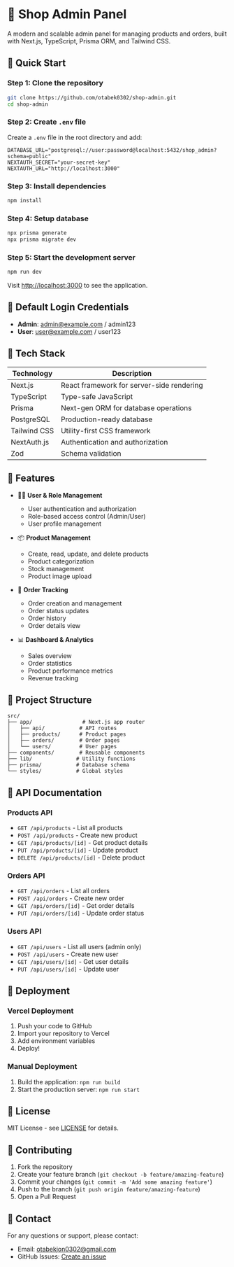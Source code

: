 # 🛒 Shop Admin Panel

A modern and scalable admin panel for managing products and orders, built with Next.js, TypeScript, Prisma ORM, and Tailwind CSS.

## 🚀 Quick Start

### Step 1: Clone the repository

```bash
git clone https://github.com/otabek0302/shop-admin.git
cd shop-admin
```

### Step 2: Create `.env` file

Create a `.env` file in the root directory and add:

```env
DATABASE_URL="postgresql://user:password@localhost:5432/shop_admin?schema=public"
NEXTAUTH_SECRET="your-secret-key"
NEXTAUTH_URL="http://localhost:3000"
```

### Step 3: Install dependencies

```bash
npm install
```

### Step 4: Setup database

```bash
npx prisma generate
npx prisma migrate dev
```

### Step 5: Start the development server

```bash
npm run dev
```

Visit [http://localhost:3000](http://localhost:3000) to see the application.

## 🔑 Default Login Credentials

- **Admin**: admin@example.com / admin123
- **User**: user@example.com / user123

## 🧱 Tech Stack

| Technology   | Description                               |
| ------------ | ----------------------------------------- |
| Next.js      | React framework for server-side rendering |
| TypeScript   | Type-safe JavaScript                      |
| Prisma       | Next-gen ORM for database operations      |
| PostgreSQL   | Production-ready database                 |
| Tailwind CSS | Utility-first CSS framework               |
| NextAuth.js  | Authentication and authorization          |
| Zod          | Schema validation                         |

## 🚀 Features

- 🧑‍💼 **User & Role Management**

  - User authentication and authorization
  - Role-based access control (Admin/User)
  - User profile management

- 📦 **Product Management**

  - Create, read, update, and delete products
  - Product categorization
  - Stock management
  - Product image upload

- 🧾 **Order Tracking**

  - Order creation and management
  - Order status updates
  - Order history
  - Order details view

- 📊 **Dashboard & Analytics**
  - Sales overview
  - Order statistics
  - Product performance metrics
  - Revenue tracking

## 📁 Project Structure

```
src/
├── app/                # Next.js app router
│   ├── api/           # API routes
│   ├── products/      # Product pages
│   ├── orders/        # Order pages
│   └── users/         # User pages
├── components/        # Reusable components
├── lib/              # Utility functions
├── prisma/           # Database schema
└── styles/           # Global styles
```

## 📝 API Documentation

### Products API

- `GET /api/products` - List all products
- `POST /api/products` - Create new product
- `GET /api/products/[id]` - Get product details
- `PUT /api/products/[id]` - Update product
- `DELETE /api/products/[id]` - Delete product

### Orders API

- `GET /api/orders` - List all orders
- `POST /api/orders` - Create new order
- `GET /api/orders/[id]` - Get order details
- `PUT /api/orders/[id]` - Update order status

### Users API

- `GET /api/users` - List all users (admin only)
- `POST /api/users` - Create new user
- `GET /api/users/[id]` - Get user details
- `PUT /api/users/[id]` - Update user

## 🚀 Deployment

### Vercel Deployment

1. Push your code to GitHub
2. Import your repository to Vercel
3. Add environment variables
4. Deploy!

### Manual Deployment

1. Build the application: `npm run build`
2. Start the production server: `npm run start`

## 📄 License

MIT License - see [LICENSE](LICENSE) for details.

## 👥 Contributing

1. Fork the repository
2. Create your feature branch (`git checkout -b feature/amazing-feature`)
3. Commit your changes (`git commit -m 'Add some amazing feature'`)
4. Push to the branch (`git push origin feature/amazing-feature`)
5. Open a Pull Request

## 📧 Contact

For any questions or support, please contact:

- Email: otabekjon0302@gmail.com
- GitHub Issues: [Create an issue](https://github.com/otabek0302/shop-admin/issues)
